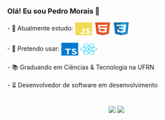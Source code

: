 ### Olá! Eu sou Pedro Morais 👋
<div style="display: inline_block">- 🧐 Atualmente estudo:
  <img align="center" alt="PHM-Js" height="30" width="40" src="https://raw.githubusercontent.com/devicons/devicon/master/icons/javascript/javascript-plain.svg">
  <img align="center" alt="PHM-HTML" height="30" width="40" src="https://raw.githubusercontent.com/devicons/devicon/master/icons/html5/html5-original.svg">
  <img align="center" alt="PHM-CSS" height="30" width="40" src="https://raw.githubusercontent.com/devicons/devicon/master/icons/css3/css3-original.svg">
 </div>
 <div style="display: inline_block">
  <br>
  - 🤔 Pretendo usar:  
  <img align="center" alt="PHM-Ts" height="30" width="40" src="https://raw.githubusercontent.com/devicons/devicon/master/icons/typescript/typescript-plain.svg">
  <img align="center" alt="PHM-React" height="30" width="40" src="https://raw.githubusercontent.com/devicons/devicon/master/icons/react/react-original.svg">
</div>
<div style="display: inline_block">
  <br>
  - 📚 Graduando em Ciências & Tecnologia na UFRN
</div>
<div style="display: inline_block">
  <br>
 - ⏳ Desenvolvedor de software em desenvolvimento
</div>
<br>
<div align="center">
  <br>
  <img height="180em" src="https://github-readme-stats.vercel.app/api?username=pedrohsmorais&show_icons=true&theme=dark&include_all_commits=true&count_private=true"/>
  <img height="180em" src="https://github-readme-stats.vercel.app/api/top-langs/?username=pedrohsmorais&layout=compact&langs_count=7&theme=dark"/>
</div>
